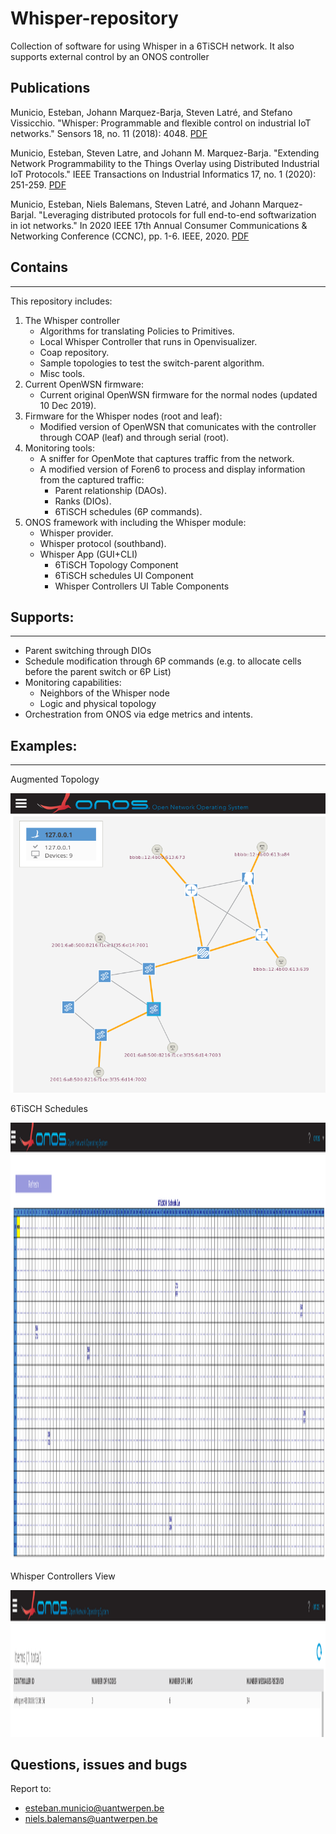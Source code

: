 # Whisper-repository

Collection of software for using Whisper in a 6TiSCH network.
It also supports external control by an ONOS controller

## Publications

Municio, Esteban, Johann Marquez-Barja, Steven Latré, and Stefano Vissicchio. "Whisper: Programmable and flexible control on industrial IoT networks." Sensors 18, no. 11 (2018): 4048. [PDF](publications/sensors-18-04048.pdf)

Municio, Esteban, Steven Latre, and Johann M. Marquez-Barja. "Extending Network Programmability to the Things Overlay using Distributed Industrial IoT Protocols." IEEE Transactions on Industrial Informatics 17, no. 1 (2020): 251-259. [PDF](publications/whisper_industrial_authorVersion.pdf)

Municio, Esteban, Niels Balemans, Steven Latré, and Johann Marquez-Barjal. "Leveraging distributed protocols for full end-to-end softwarization in iot networks." In 2020 IEEE 17th Annual Consumer Communications & Networking Conference (CCNC), pp. 1-6. IEEE, 2020. [PDF](publications/Leveraging_whisper_author.pdf)

## Contains
---
This repository includes:

1. The Whisper controller
    - Algorithms for translating Policies to Primitives.
    - Local Whisper Controller that runs in Openvisualizer.
    - Coap repository.
    - Sample topologies to test the switch-parent algorithm.
    - Misc tools.
2. Current OpenWSN firmware:
	- Current original OpenWSN firmware for the normal nodes (updated 10 Dec 2019).
3. Firmware for the Whisper nodes (root and leaf):
	- Modified version of OpenWSN that comunicates with the controller through COAP (leaf) and through serial (root).
5. Monitoring tools:
 	- A sniffer for OpenMote that captures traffic from the network.
	- A modified version of Foren6 to process and display information from the captured traffic:
 		- Parent relationship (DAOs).
		- Ranks (DIOs).
 		- 6TiSCH schedules (6P commands).
6. ONOS framework with including the Whisper module:
    - Whisper provider.
    - Whisper protocol (southband).
    - Whisper App (GUI+CLI)
        - 6TiSCH Topology Component
        - 6TiSCH schedules UI Component
        - Whisper Controllers UI Table Components

## Supports:
---
* Parent switching through DIOs
* Schedule modification through 6P commands (e.g. to allocate cells before the parent switch or 6P List)
* Monitoring capabilities:
    - Neighbors of the Whisper node
    - Logic and physical topology
* Orchestration from ONOS via edge metrics and intents.


## Examples:
---

Augmented Topology

<img src="pics/exampleGui2.png">

6TiSCH Schedules

<img src="pics/onosScheduleGUI.png" width="1814" height="700">

Whisper Controllers View

<img src="pics/GUIControllers1.png" width="1814" height="235">


Questions, issues and bugs
---------------

Report to:

* esteban.municio@uantwerpen.be
* niels.balemans@uantwerpen.be

